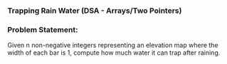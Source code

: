 ### Trapping Rain Water (DSA - Arrays/Two Pointers)

### Problem Statement:

Given n non-negative integers representing an elevation map where the width of each bar is 1, compute how much water it can trap after raining.